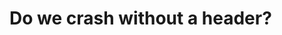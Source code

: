 <!--
author: Volker Göhler
email:    volker.goehler@informatik.tu-freiberg.de
language: de
narrator: German Female
version: 0.0.1
comment: this makro package defines styles and a header with badges for the LiaScript course, we also include our image repository

@style
.flex-container {
    display: flex;
    flex-wrap: wrap; /* Allows the items to wrap as needed */
    align-items: stretch;
    gap: 20px; /* Adds both horizontal and vertical spacing between items */
}

.flex-child { 
    flex: 1;
    margin-right: 20px; /* Adds space between the columns */
}

@media (max-width: 600px) {
    .flex-child {
        flex: 100%; /* Makes the child divs take up the full width on slim devices */
        margin-right: 0; /* Removes the right margin */
    }
}
@end

@import: https://raw.githubusercontent.com/vgoehler/DiAgnostiK_Bilder_Test/refs/heads/main/makros.md

-->

# Do we crash without a header?     

